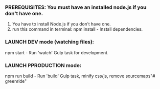 ### PREREQUISITES: You must have an installed node.js if you don't have one.
1) You have to install Node.js if you don't have one.
2) run this command  in terminal:
npm install - Install dependencies.

### LAUNCH DEV mode (watching files):
npm start - Run 'watch' Gulp task for development.

### LAUNCH PPRODUCTION mode:
npm run build - Run 'build' Gulp task, minify css/js, remove sourcemaps"# greenride" 
